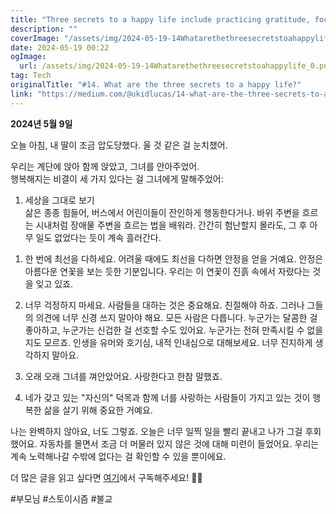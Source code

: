 ```yaml
---
title: "Three secrets to a happy life include practicing gratitude, focusing on positive relationships, and taking care of your physical and mental well-being"
description: ""
coverImage: "/assets/img/2024-05-19-14Whatarethethreesecretstoahappylife_0.png"
date: 2024-05-19 00:22
ogImage: 
  url: /assets/img/2024-05-19-14Whatarethethreesecretstoahappylife_0.png
tag: Tech
originalTitle: "#14. What are the three secrets to a happy life?"
link: "https://medium.com/@ukidlucas/14-what-are-the-three-secrets-to-a-happy-life-1d8c852a2d47"
---
```



**2024년 5월 9일**

오늘 아침, 내 딸이 조금 압도당했다. 울 것 같은 걸 눈치챘어.

우리는 계단에 앉아 함께 앉았고, 그녀를 안아주었어.  
행복해지는 비결이 세 가지 있다는 걸 그녀에게 말해주었어:

1. 세상을 그대로 보기  
삶은 종종 힘들어, 버스에서 어린이들이 잔인하게 행동한다거나.
바위 주변을 흐르는 시내처럼 장애물 주변을 흐르는 법을 배워라.
간간히 험난할지 몰라도, 그 후 아무 일도 없었다는 듯이 계속 흘러간다.

<div class="content-ad"></div>

1. 한 번에 최선을 다하세요.
어려울 때에도 최선을 다하면 안정을 얻을 거예요.
안정은 아름다운 연꽃을 보는 듯한 기분입니다.
우리는 이 연꽃이 진흙 속에서 자랐다는 것을 잊고 있죠.

2. 너무 걱정하지 마세요.
사람들을 대하는 것은 중요해요. 친절해야 하죠.
그러나 그들의 의견에 너무 신경 쓰지 말아야 해요.
모든 사람은 다릅니다.
누군가는 달콤한 걸 좋아하고, 누군가는 신겁한 걸 선호할 수도 있어요.
누군가는 전혀 만족시킬 수 없을지도 모르죠.
인생을 유머와 호기심, 내적 인내심으로 대해보세요.
너무 진지하게 생각하지 말아요.

3. 오래 오래 그녀를 껴안았어요. 사랑한다고 한참 말했죠.

4. 네가 갖고 있는 "자신의" 덕목과 함께 너를 사랑하는 사람들이 가지고 있는 것이 행복한 삶을 살기 위해 중요한 거예요.

나는 완벽하지 않아요, 너도 그렇죠.
오늘은 너무 일찍 일을 빨리 끝내고 나가 그걸 후회했어요.
자동차를 몰면서 조금 더 머물러 있지 않은 것에 대해 미련이 들었어요.
우리는 계속 노력해나갈 수밖에 없다는 걸 확인할 수 있을 뿐이에요.

<div class="content-ad"></div>

더 많은 글을 읽고 싶다면 [여기](http://UkiDLucas.com/)에서 구독해주세요! 🔮✨

#부모님 #스토이시즘 #불교